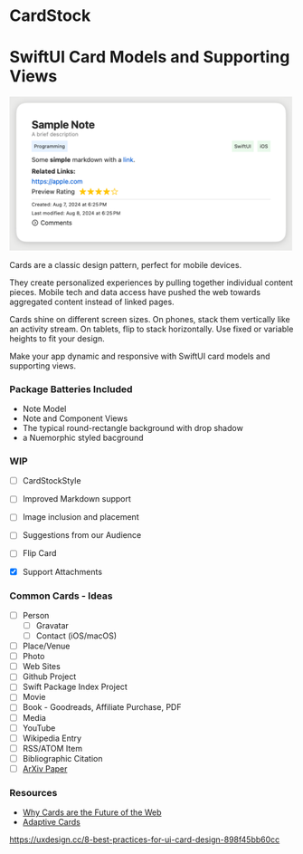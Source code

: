 # CardStock

# SwiftUI Card Models and Supporting Views

<img src="https://raw.githubusercontent.com/wildthink/CardStock/main/Assets/card_closed.png" width="500">

Cards are a classic design pattern, perfect for mobile devices.

They create personalized experiences by pulling together individual 
content pieces. Mobile tech and data access have pushed the web 
towards aggregated content instead of linked pages.

Cards shine on different screen sizes. On phones, stack them vertically
like an activity stream. On tablets, flip to stack horizontally. Use 
fixed or variable heights to fit your design.

Make your app dynamic and responsive with SwiftUI card models and 
supporting views.

### Package Batteries Included

- Note Model
- Note and Component Views
- The typical round-rectangle background with drop shadow
- a Nuemorphic styled bacground

### WIP

- [ ] CardStockStyle
- [ ] Improved Markdown support
- [ ] Image inclusion and placement
- [ ] Suggestions from our Audience
- [ ] Flip Card
- [x] Support Attachments


### Common Cards - Ideas

- [ ] Person
    - [ ] Gravatar
    - [ ] Contact (iOS/macOS)
- [ ] Place/Venue
- [ ] Photo
- [ ] Web Sites
- [ ] Github Project
- [ ] Swift Package Index Project
- [ ] Movie
- [ ] Book - Goodreads, Affiliate Purchase, PDF
- [ ] Media
- [ ] YouTube
- [ ] Wikipedia Entry
- [ ] RSS/ATOM Item
- [ ] Bibliographic Citation
- [ ] [ArXiv Paper](https://en.wikipedia.org/wiki/ArXiv)

### Resources

- [Why Cards are the Future of the Web](https://blog.intercom.io/why-cards-are-the-future-of-the-web/)
- [Adaptive Cards](https://www.adaptivecards.io/designer/)

https://uxdesign.cc/8-best-practices-for-ui-card-design-898f45bb60cc
